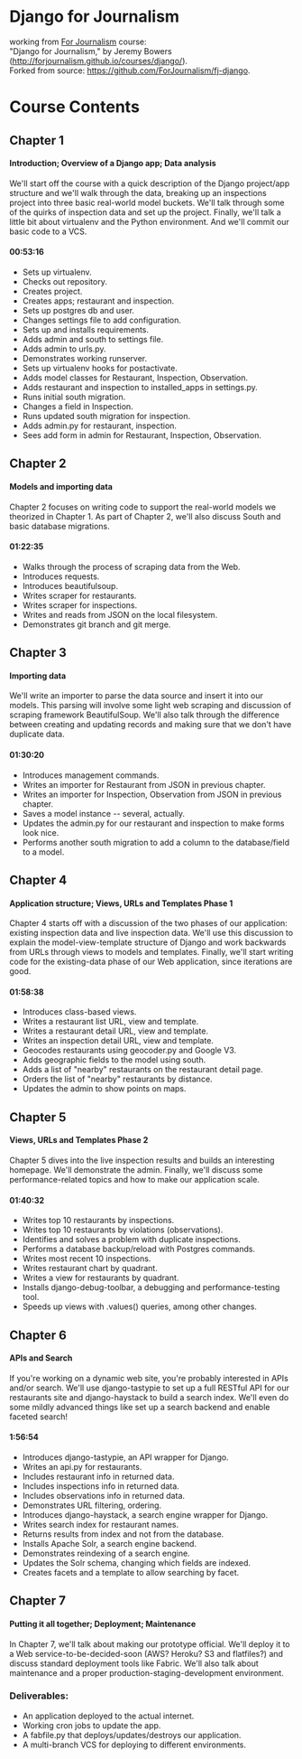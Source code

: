 Django for Journalism
===================================

working from [For Journalism](http://forjournalism.com/) course:  
"Django for Journalism," by Jeremy Bowers (http://forjournalism.github.io/courses/django/).  
Forked from source: https://github.com/ForJournalism/fj-django.

# Course Contents

## Chapter 1

#### Introduction; Overview of a Django app; Data analysis

We'll start off the course with a quick description of the Django project/app structure and we'll walk through the data, breaking up an inspections project into three basic real-world model buckets. We'll talk through some of the quirks of inspection data and set up the project. Finally, we'll talk a little bit about virtualenv and the Python environment. And we'll commit our basic code to a VCS.

#### 00:53:16

* Sets up virtualenv.
* Checks out repository.
* Creates project.
* Creates apps; restaurant and inspection.
* Sets up postgres db and user.
* Changes settings file to add configuration.
* Sets up and installs requirements.
* Adds admin and south to settings file.
* Adds admin to urls.py.
* Demonstrates working runserver.
* Sets up virtualenv hooks for postactivate.
* Adds model classes for Restaurant, Inspection, Observation.
* Adds restaurant and inspection to installed_apps in settings.py.
* Runs initial south migration.
* Changes a field in Inspection.
* Runs updated south migration for inspection.
* Adds admin.py for restaurant, inspection.
* Sees add form in admin for Restaurant, Inspection, Observation.

## Chapter 2

#### Models and importing data

Chapter 2 focuses on writing code to support the real-world models we theorized in Chapter 1. As part of Chapter 2, we'll also discuss South and basic database migrations.

#### 01:22:35

* Walks through the process of scraping data from the Web.
* Introduces requests.
* Introduces beautifulsoup.
* Writes scraper for restaurants.
* Writes scraper for inspections.
* Writes and reads from JSON on the local filesystem.
* Demonstrates git branch and git merge.

## Chapter 3

#### Importing data

We'll write an importer to parse the data source and insert it into our models. This parsing will involve some light web scraping and discussion of scraping framework BeautifulSoup. We'll also talk through the difference between creating and updating records and making sure that we don't have duplicate data.

#### 01:30:20

* Introduces management commands.
* Writes an importer for Restaurant from JSON in previous chapter.
* Writes an importer for Inspection, Observation from JSON in previous chapter.
* Saves a model instance -- several, actually.
* Updates the admin.py for our restaurant and inspection to make forms look nice.
* Performs another south migration to add a column to the database/field to a model.

## Chapter 4

#### Application structure; Views, URLs and Templates Phase 1

Chapter 4 starts off with a discussion of the two phases of our application: existing inspection data and live inspection data. We'll use this discussion to explain the model-view-template structure of Django and work backwards from URLs through views to models and templates. Finally, we'll start writing code for the existing-data phase of our Web application, since iterations are good.

#### 01:58:38

* Introduces class-based views.
* Writes a restaurant list URL, view and template.
* Writes a restaurant detail URL, view and template.
* Writes an inspection detail URL, view and template.
* Geocodes restaurants using geocoder.py and Google V3.
* Adds geographic fields to the model using south.
* Adds a list of "nearby" restaurants on the restaurant detail page.
* Orders the list of "nearby" restaurants by distance.
* Updates the admin to show points on maps.

## Chapter 5

#### Views, URLs and Templates Phase 2

Chapter 5 dives into the live inspection results and builds an interesting homepage. We'll demonstrate the admin. Finally, we'll discuss some performance-related topics and how to make our application scale.

#### 01:40:32

* Writes top 10 restaurants by inspections.
* Writes top 10 restaurants by violations (observations).
* Identifies and solves a problem with duplicate inspections.
* Performs a database backup/reload with Postgres commands.
* Writes most recent 10 inspections.
* Writes restaurant chart by quadrant.
* Writes a view for restaurants by quadrant.
* Installs django-debug-toolbar, a debugging and performance-testing tool.
* Speeds up views with .values() queries, among other changes.

## Chapter 6

#### APIs and Search

If you're working on a dynamic web site, you're probably interested in APIs and/or search. We'll use django-tastypie to set up a full RESTful API for our restaurants site and django-haystack to build a search index. We'll even do some mildly advanced things like set up a search backend and enable faceted search!

#### 1:56:54

* Introduces django-tastypie, an API wrapper for Django.
* Writes an api.py for restaurants.
* Includes restaurant info in returned data.
* Includes inspections info in returned data.
* Includes observations info in returned data.
* Demonstrates URL filtering, ordering.
* Introduces django-haystack, a search engine wrapper for Django.
* Writes search index for restaurant names.
* Returns results from index and not from the database.
* Installs Apache Solr, a search engine backend.
* Demonstrates reindexing of a search engine.
* Updates the Solr schema, changing which fields are indexed.
* Creates facets and a template to allow searching by facet.

## Chapter 7

#### Putting it all together; Deployment; Maintenance

In Chapter 7, we'll talk about making our prototype official. We'll deploy it to a Web service-to-be-decided-soon (AWS? Heroku? S3 and flatfiles?) and discuss standard deployment tools like Fabric. We'll also talk about maintenance and a proper production-staging-development environment.

### Deliverables:

* An application deployed to the actual internet.
* Working cron jobs to update the app.
* A fabfile.py that deploys/updates/destroys our application.
* A multi-branch VCS for deploying to different environments.
